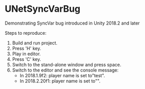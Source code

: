 # UNetSyncVarBug
Demonstrating SyncVar bug introduced in Unity 2018.2 and later

Steps to reproduce:
1. Build and run project.
2. Press 'H' key.
3. Play in editor.
4. Press 'C' key.
5. Switch to the stand-alone window and press space.
6. Switch to the editor and see the console message:
    * In 2018.1.9f2: player name is set to"test".    
    * In 2018.2.20f1: player name is set to"".
